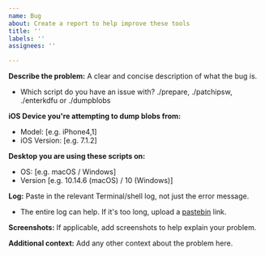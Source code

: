```yaml
---
name: Bug
about: Create a report to help improve these tools
title: ''
labels: ''
assignees: ''

---
```


**Describe the problem:**
A clear and concise description of what the bug is.
- Which script do you have an issue with? ./prepare, ./patchipsw, ./enterkdfu or ./dumpblobs

**iOS Device you're attempting to dump blobs from:**
- Model: [e.g. iPhone4,1]
- iOS Version: [e.g. 7.1.2]

**Desktop you are using these scripts on:**
 - OS: [e.g. macOS / Windows]
 - Version [e.g. 10.14.6 (macOS) / 10 (Windows)]

**Log:**
Paste in the relevant Terminal/shell log, not just the error message.
- The entire log can help. If it's too long, upload a [pastebin](https://pastebin.com) link.

**Screenshots:**
If applicable, add screenshots to help explain your problem.

**Additional context:**
Add any other context about the problem here.
